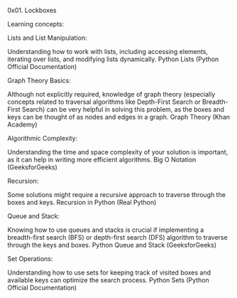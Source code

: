 0x01. Lockboxes

Learning concepts:

Lists and List Manipulation:

Understanding how to work with lists, including accessing elements, iterating over lists, and modifying lists dynamically.
Python Lists (Python Official Documentation)

Graph Theory Basics:

Although not explicitly required, knowledge of graph theory (especially concepts related to traversal algorithms like Depth-First Search or Breadth-First Search) can be very helpful in solving this problem, as the boxes and keys can be thought of as nodes and edges in a graph.
Graph Theory (Khan Academy)

Algorithmic Complexity:

Understanding the time and space complexity of your solution is important, as it can help in writing more efficient algorithms.
Big O Notation (GeeksforGeeks)

Recursion:

Some solutions might require a recursive approach to traverse through the boxes and keys.
Recursion in Python (Real Python)

Queue and Stack:

Knowing how to use queues and stacks is crucial if implementing a breadth-first search (BFS) or depth-first search (DFS) algorithm to traverse through the keys and boxes.
Python Queue and Stack (GeeksforGeeks)

Set Operations:

Understanding how to use sets for keeping track of visited boxes and available keys can optimize the search process.
Python Sets (Python Official Documentation)
